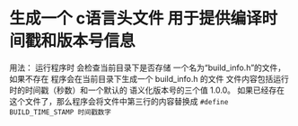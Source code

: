 # 生成一个 c语言头文件 用于提供编译时间戳和版本号信息

用法：
运行程序时 会检查当前目录下是否存储 一个名为“build_info.h”的文件，如果不存在   程序会在当前目录下生成一个 build_info.h 的文件 文件内容包括运行时的时间戳（秒数）和一个默认的 语义化版本号的三个值 1.0.0。
如果已经存在这个文件了，那么程序会将文件中第三行的内容替换成 `#define BUILD_TIME_STAMP 时间戳数字` 
